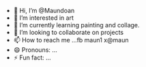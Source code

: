 - 👋 Hi, I’m @Maundoan
- 👀 I’m interested in art
- 🌱 I’m currently learning painting and collage.
- 💞️ I’m looking to collaborate on projects
- 📫 How to reach me ...fb maun1 x@maun 
- 😄 Pronouns: ...
- ⚡ Fun fact: ...

<!---
Maundoan/Maundoan is a ✨ special ✨ repository because its `README.md` (this file) appears on your GitHub profile.
You can click the Preview link to take a look at your changes.
--->
